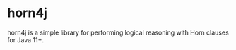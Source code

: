 # horn4j

horn4j is a simple library for performing logical reasoning with Horn clauses for Java 11+.
